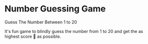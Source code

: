 # Number Guessing Game
Guess The Number Between 1 to 20

It's fun game to blindly guess the number from 1 to 20 and get the as highest score 🥇 as possible.
